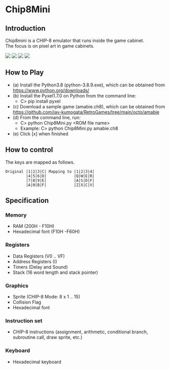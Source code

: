 # Chip8Mini

## Introduction

Chip8mini is a CHIP-8 emulator that runs inside the game cabinet.  
The focus is on pixel art in game cabinets.

![](https://github.com/jay-kumogata/RetroGames/blob/main/pyxel/chip8mini/screenshots/Amabie08.gif)
![](https://github.com/jay-kumogata/RetroGames/blob/main/pyxel/chip8mini/screenshots/Breakout01.gif)
![](https://github.com/jay-kumogata/RetroGames/blob/main/pyxel/chip8mini/screenshots/Snake01.gif)
![](https://github.com/jay-kumogata/RetroGames/blob/main/pyxel/chip8mini/screenshots/Mastermind01.gif)

## How to Play

- (a) Install the Python3.8 (python-3.8.9.exe), which can be obtained from https://www.python.org/downloads/
- (b) Install the Pyxel1.7.0 on Python from the command line:  
  - C> pip install pyxel
- (c) Download a sample game (amabie.ch8), which can be obtained from https://github.com/jay-kumogata/RetroGames/tree/main/octo/amabie
- (d) From the command line, run:
  - C> python Chip8Mini.py \<ROM file name\>
  - Example: C> python Chip8Mini.py amabie.ch8
- (e) Click [x] when finished

## How to control
  
The keys are mapped as follows.
  
	Original |1|2|3|C| Mapping to |1|2|3|4|
	         |4|5|6|D|            |Q|W|E|R|
	         |7|8|9|E|            |A|S|D|F|
	         |A|0|B|F|            |Z|X|C|V|

## Specification
### Memory
- RAM (200H - F10H)
- Hexadecimal font (F10H -F60H)

### Registers
- Data Registers (V0 .. VF)
- Address Registers (I)
- Timers (Delay and Sound)
- Stack (16 word length and stack pointer)

### Graphics
- Sprite (CHIP-8 Mode: 8 x 1 .. 15)
- Collision Flag
- Hexadecimal font
  
### Instruction set
- CHIP-8 instructions (assignment, arithmetic, conditional branch, subroutine call, draw sprite, etc.)

### Keyboard
- Hexadecimal keyboard
